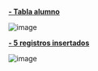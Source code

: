 <u><b>- Tabla alumno</b></u>

![image](https://github.com/fpaterson/SQLcodoacodo/assets/53309219/58ce01f3-d0b3-45e4-bf8a-f61fe43d6a97)

<u><b>- 5 registros insertados</b></u>

![image](https://github.com/fpaterson/SQLcodoacodo/assets/53309219/3eeabba7-d47e-4090-85cd-c336381e699b)





